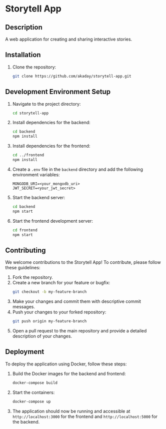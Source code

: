 # Storytell App

## Description
A web application for creating and sharing interactive stories.

## Installation
1. Clone the repository:
   ```bash
   git clone https://github.com/akaday/storytell-app.git
   ```

## Development Environment Setup
1. Navigate to the project directory:
   ```bash
   cd storytell-app
   ```
2. Install dependencies for the backend:
   ```bash
   cd backend
   npm install
   ```
3. Install dependencies for the frontend:
   ```bash
   cd ../frontend
   npm install
   ```
4. Create a `.env` file in the `backend` directory and add the following environment variables:
   ```
   MONGODB_URI=<your_mongodb_uri>
   JWT_SECRET=<your_jwt_secret>
   ```
5. Start the backend server:
   ```bash
   cd backend
   npm start
   ```
6. Start the frontend development server:
   ```bash
   cd frontend
   npm start
   ```

## Contributing
We welcome contributions to the Storytell App! To contribute, please follow these guidelines:

1. Fork the repository.
2. Create a new branch for your feature or bugfix:
   ```bash
   git checkout -b my-feature-branch
   ```
3. Make your changes and commit them with descriptive commit messages.
4. Push your changes to your forked repository:
   ```bash
   git push origin my-feature-branch
   ```
5. Open a pull request to the main repository and provide a detailed description of your changes.

## Deployment
To deploy the application using Docker, follow these steps:

1. Build the Docker images for the backend and frontend:
   ```bash
   docker-compose build
   ```
2. Start the containers:
   ```bash
   docker-compose up
   ```
3. The application should now be running and accessible at `http://localhost:3000` for the frontend and `http://localhost:5000` for the backend.
